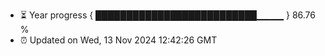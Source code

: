 - ⏳ Year progress { ██████████████████████████▁▁▁▁ } 86.76 %
- ⏰ Updated on Wed, 13 Nov 2024 12:42:26 GMT

